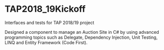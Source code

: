 # TAP2018_19Kickoff
Interfaces and tests for TAP 2018/19 project

Designed a component to manage an Auction Site in C# by using advanced programming topics such as Delegate, Dependency Injection, Unit Testing, LINQ and Entity Framework (Code First).
